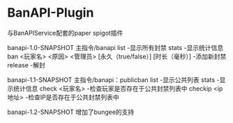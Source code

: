 # BanAPI-Plugin
与BanAPIService配套的paper spigot插件

banapi-1.0-SNAPSHOT
主指令/banapi
list -显示所有封禁
stats -显示统计信息
ban <玩家名> <原因> <管理员> [永久（true/false）] [时长（毫秒）] -添加新封禁
release -解封

banapi-1.1-SNAPSHOT
主指令/banapi：publicban
list -显示公共列表
stats -显示统计信息
check <玩家名> -检查玩家是否存在于公共封禁列表中
checkip <ip地址> -检查IP是否存在于公共封禁列表中

banapi-1.2-SNAPSHOT
增加了bungee的支持
